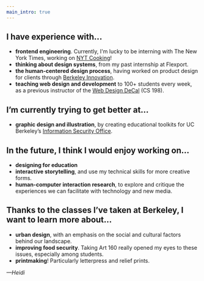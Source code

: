 ```yaml
---
main_intro: true
---
```



## I have experience with...
- **frontend engineering**. Currently, I'm lucky to be interning with The New York Times, working on [NYT Cooking](https://cooking.nytimes.com/)!
- **thinking about design systems**, from my past internship at Flexport.
- **the human-centered design process**, having worked on product design for clients through [Berkeley Innovation](https://www.berkeleyinnovation.org/).
- **teaching web design and development** to 100+ students every week, as a previous instructor of the [Web Design DeCal](https://wdd.io/) (CS 198).


## I’m currently trying to get better at...
- **graphic design and illustration**, by creating educational toolkits for UC Berkeley’s [Information Security Office](https://security.berkeley.edu/).


## In the future, I think I would enjoy working on...
- **designing for education** 
- **interactive storytelling**, and use my technical skills for more creative forms.
- **human-computer interaction research**, to explore and critique the experiences we can facilitate with technology and new media.


## Thanks to the classes I’ve taken at Berkeley, I want to learn more about...
- **urban design**, with an emphasis on the social and cultural factors behind our landscape.
- **improving food security**. Taking Art 160 really opened my eyes to these issues, especially among students.
- **printmaking**! Particularly letterpress and relief prints.


_—Heidi_
